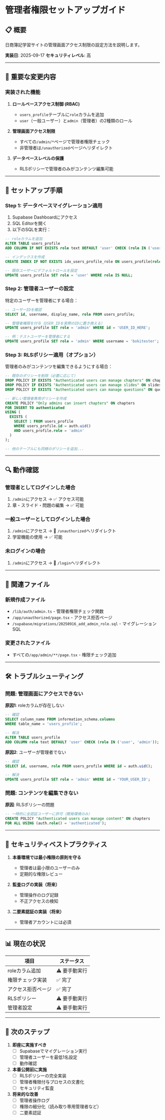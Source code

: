 # 管理者権限セットアップガイド

## 📋 概要
日商簿記学習サイトの管理画面アクセス制限の設定方法を説明します。

**実装日**: 2025-09-17
**セキュリティレベル**: 高

---

## 🚨 重要な変更内容

### 実装された機能
1. **ロールベースアクセス制御 (RBAC)**
   - `users_profile`テーブルに`role`カラムを追加
   - `user`（一般ユーザー）と`admin`（管理者）の2種類のロール

2. **管理画面アクセス制限**
   - すべての`/admin/*`ページで管理者権限チェック
   - 非管理者は`/unauthorized`ページへリダイレクト

3. **データベースレベルの保護**
   - RLSポリシーで管理者のみがコンテンツ編集可能

---

## 🔧 セットアップ手順

### Step 1: データベースマイグレーション適用

1. Supabase Dashboardにアクセス
2. SQL Editorを開く
3. 以下のSQLを実行：

```sql
-- roleカラムを追加
ALTER TABLE users_profile
ADD COLUMN IF NOT EXISTS role text DEFAULT 'user' CHECK (role IN ('user', 'admin'));

-- インデックスを作成
CREATE INDEX IF NOT EXISTS idx_users_profile_role ON users_profile(role);

-- 既存ユーザーにデフォルトロールを設定
UPDATE users_profile SET role = 'user' WHERE role IS NULL;
```

### Step 2: 管理者ユーザーの設定

特定のユーザーを管理者にする場合：

```sql
-- ユーザーIDを確認
SELECT id, username, display_name, role FROM users_profile;

-- 管理者権限を付与（USER_IDを実際のIDに置き換える）
UPDATE users_profile SET role = 'admin' WHERE id = 'USER_ID_HERE';

-- 例：テストユーザーを管理者にする
UPDATE users_profile SET role = 'admin' WHERE username = 'bokitester';
```

### Step 3: RLSポリシー適用（オプション）

管理者のみがコンテンツを編集できるようにする場合：

```sql
-- 既存のポリシーを削除（必要に応じて）
DROP POLICY IF EXISTS "Authenticated users can manage chapters" ON chapters;
DROP POLICY IF EXISTS "Authenticated users can manage slides" ON slides;
DROP POLICY IF EXISTS "Authenticated users can manage questions" ON questions;

-- 新しい管理者専用ポリシーを作成
CREATE POLICY "Only admins can insert chapters" ON chapters
FOR INSERT TO authenticated
USING (
  EXISTS (
    SELECT 1 FROM users_profile
    WHERE users_profile.id = auth.uid()
    AND users_profile.role = 'admin'
  )
);

-- 他のテーブルにも同様のポリシーを追加...
```

---

## 🔍 動作確認

### 管理者としてログインした場合
1. `/admin`にアクセス → ✅ アクセス可能
2. 章・スライド・問題の編集 → ✅ 可能

### 一般ユーザーとしてログインした場合
1. `/admin`にアクセス → 🚫 `/unauthorized`へリダイレクト
2. 学習機能の使用 → ✅ 可能

### 未ログインの場合
1. `/admin`にアクセス → 🚫 `/login`へリダイレクト

---

## 📂 関連ファイル

### 新規作成ファイル
- `/lib/auth/admin.ts` - 管理者権限チェック関数
- `/app/unauthorized/page.tsx` - アクセス拒否ページ
- `/supabase/migrations/20250916_add_admin_role.sql` - マイグレーションSQL

### 変更されたファイル
- すべての`/app/admin/**/page.tsx` - 権限チェック追加

---

## 🛠 トラブルシューティング

### 問題: 管理画面にアクセスできない

**原因1**: roleカラムが存在しない
```sql
-- 確認
SELECT column_name FROM information_schema.columns
WHERE table_name = 'users_profile';

-- 解決
ALTER TABLE users_profile
ADD COLUMN role text DEFAULT 'user' CHECK (role IN ('user', 'admin'));
```

**原因2**: ユーザーが管理者でない
```sql
-- 確認
SELECT id, username, role FROM users_profile WHERE id = auth.uid();

-- 解決
UPDATE users_profile SET role = 'admin' WHERE id = 'YOUR_USER_ID';
```

### 問題: コンテンツを編集できない

**原因**: RLSポリシーの問題
```sql
-- 一時的に全認証ユーザーに許可（開発環境のみ）
CREATE POLICY "Authenticated users can manage content" ON chapters
FOR ALL USING (auth.role() = 'authenticated');
```

---

## 🔐 セキュリティベストプラクティス

1. **本番環境では最小権限の原則を守る**
   - 管理者は最小限のユーザーのみ
   - 定期的な権限レビュー

2. **監査ログの実装（将来）**
   - 管理操作のログ記録
   - 不正アクセスの検知

3. **二要素認証の実装（将来）**
   - 管理者アカウントには必須

---

## 📊 現在の状況

| 項目 | ステータス |
|------|-----------|
| roleカラム追加 | ⚠️ 要手動実行 |
| 権限チェック実装 | ✅ 完了 |
| アクセス拒否ページ | ✅ 完了 |
| RLSポリシー | ⚠️ 要手動実行 |
| 管理者設定 | ⚠️ 要手動実行 |

---

## 📝 次のステップ

1. **即座に実施すべき**
   - [ ] Supabaseでマイグレーション実行
   - [ ] 管理者ユーザーを最低1名設定
   - [ ] 動作確認

2. **本番公開前に実施**
   - [ ] RLSポリシーの完全実装
   - [ ] 管理者権限付与プロセスの文書化
   - [ ] セキュリティ監査

3. **将来的な改善**
   - [ ] 管理者操作ログ
   - [ ] 権限の細分化（読み取り専用管理者など）
   - [ ] 二要素認証